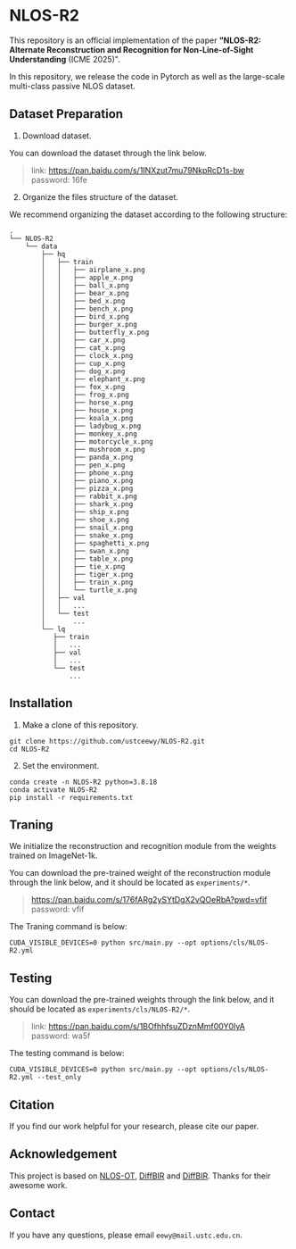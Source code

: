 # NLOS-R2

This repository is an official implementation of the paper **"NLOS-R2: Alternate Reconstruction and Recognition for Non-Line-of-Sight Understanding** (ICME 2025)".

In this repository, we release the code in Pytorch as well as the large-scale multi-class passive NLOS dataset.

## Dataset Preparation

1. Download dataset.

You can download the dataset through the link below.

> link: https://pan.baidu.com/s/1INXzut7mu79NkpRcD1s-bw  
> password: 16fe 

2. Organize the files structure of the dataset.

We recommend organizing the dataset according to the following structure:

```
.
└── NLOS-R2
    └── data
        ├── hq
        │   ├── train
        │   │	├── airplane_x.png
        │   │	├── apple_x.png
        │   │	├── ball_x.png
        │   │	├── bear_x.png
        │   │	├── bed_x.png
        │   │	├── bench_x.png
        │   │	├── bird_x.png
        │   │	├── burger_x.png
        │   │	├── butterfly_x.png
        │   │	├── car_x.png
        │   │	├── cat_x.png
        │   │	├── clock_x.png
        │   │	├── cup_x.png
        │   │	├── dog_x.png
        │   │	├── elephant_x.png
        │   │	├── fox_x.png
        │   │	├── frog_x.png
        │   │	├── horse_x.png
        │   │	├── house_x.png
        │   │	├── koala_x.png
        │   │	├── ladybug_x.png
        │   │	├── monkey_x.png
        │   │	├── motorcycle_x.png
        │   │	├── mushroom_x.png
        │   │	├── panda_x.png
        │   │	├── pen_x.png
        │   │	├── phone_x.png
        │   │	├── piano_x.png
        │   │	├── pizza_x.png
        │   │	├── rabbit_x.png
        │   │	├── shark_x.png
        │   │	├── ship_x.png
        │   │	├── shoe_x.png
        │   │	├── snail_x.png
        │   │	├── snake_x.png
        │   │	├── spaghetti_x.png
        │   │	├── swan_x.png
        │   │	├── table_x.png
        │   │	├── tie_x.png
        │   │	├── tiger_x.png
        │   │	├── train_x.png
        │   │	└── turtle_x.png
        │   ├── val
        │   │	...
        │   └── test
        │   	...
        └── lq
           ├── train
           │   ...
           ├── val
           │   ...
           └── test
               ...
```

## Installation

1. Make a clone of this repository.

```
git clone https://github.com/ustceewy/NLOS-R2.git
cd NLOS-R2
```

2. Set the environment.

```
conda create -n NLOS-R2 python=3.8.18
conda activate NLOS-R2
pip install -r requirements.txt
```

## Traning

We initialize the reconstruction and recognition module from the weights trained on ImageNet-1k.

You can download the pre-trained weight of the reconstruction module through the link below, and it should be located as `experiments/*`.

> https://pan.baidu.com/s/176fARg2ySYtDgX2vQOeRbA?pwd=vfif  
> password: vfif

The Traning command is below:

```
CUDA_VISIBLE_DEVICES=0 python src/main.py --opt options/cls/NLOS-R2.yml
```

## Testing

You can download the pre-trained weights through the link below, and it should be located as `experiments/cls/NLOS-R2/*`.

> link: https://pan.baidu.com/s/1BOfhhfsuZDznMmf00Y0IyA  
> password: wa5f 

The testing command is below:

```
CUDA_VISIBLE_DEVICES=0 python src/main.py --opt options/cls/NLOS-R2.yml --test_only
```

## Citation

If you find our work helpful for your research, please cite our paper.

## Acknowledgement

This project is based on [NLOS-OT](https://github.com/ruixv/NLOS-OT), [DiffBIR](https://github.com/JaehaKim97/SR4IR) and [DiffBIR](https://github.com/XPixelGroup/DiffBIR). Thanks for their awesome work.

## Contact
If you have any questions, please email `eewy@mail.ustc.edu.cn`.
